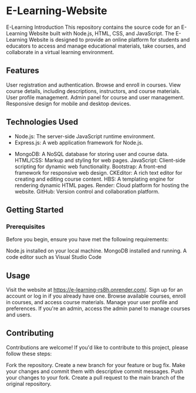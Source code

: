 # E-Learning-Website
E-Learning 
Introduction
This repository contains the source code for an E-Learning Website built with Node.js, HTML, CSS, and JavaScript.
The E-Learning Website is designed to provide an online platform for students and educators to access and manage educational materials, take courses, and collaborate in a virtual learning environment.

## Features
User registration and authentication.
Browse and enroll in courses.
View course details, including descriptions, instructors, and course materials.
User profile management.
Admin panel for course and user management.
Responsive design for mobile and desktop devices.

## Technologies Used
- Node.js: The server-side JavaScript runtime environment.
- Express.js: A web application framework for Node.js.
* MongoDB: A NoSQL database for storing user and course data.
HTML/CSS: Markup and styling for web pages.
JavaScript: Client-side scripting for dynamic web functionality.
Bootstrap: A front-end framework for responsive web design.
CKEditor: A rich text editor for creating and editing course content.
HBS: A templating engine for rendering dynamic HTML pages.
Render: Cloud platform for hosting the website.
GitHub: Version control and collaboration platform.

## Getting Started
### Prerequisites
Before you begin, ensure you have met the following requirements:

Node.js installed on your local machine.
MongoDB installed and running.
A code editor such as Visual Studio Code

## Usage
Visit the website at https://e-learning-rs8h.onrender.com/.
Sign up for an account or log in if you already have one.
Browse available courses, enroll in courses, and access course materials.
Manage your user profile and preferences.
If you're an admin, access the admin panel to manage courses and users.

## Contributing
Contributions are welcome! If you'd like to contribute to this project, please follow these steps:

Fork the repository.
Create a new branch for your feature or bug fix.
Make your changes and commit them with descriptive commit messages.
Push your changes to your fork.
Create a pull request to the main branch of the original repository.
